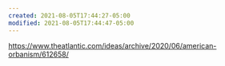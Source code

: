 ```yaml
---
created: 2021-08-05T17:44:27-05:00
modified: 2021-08-05T17:44:47-05:00
---
```


https://www.theatlantic.com/ideas/archive/2020/06/american-orbanism/612658/
